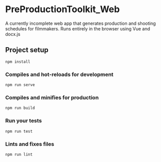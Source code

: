 # PreProductionToolkit_Web

A currently incomplete web app that generates production and shooting schedules for filmmakers. Runs entirely in the browser using Vue and docx.js

## Project setup
```
npm install
```

### Compiles and hot-reloads for development
```
npm run serve
```

### Compiles and minifies for production
```
npm run build
```

### Run your tests
```
npm run test
```

### Lints and fixes files
```
npm run lint
```
